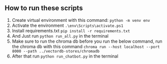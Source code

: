 ## How to run these scripts

1. Create virtual environment with this command: `python -m venv env`
2. Activate the environment  `.\env\Scripts\activate.ps1`
3. Install requirements.txt  `pip install -r requirements.txt`
4. And Just run `python run_all.py` in the terminal
5. Make sure to run the chroma db before you run the below command, run the chroma db with this command
   `chroma run --host localhost --port 8000 --path ../vectordb-stores/chromadb`
6. After that run `python run_chatbot.py` in the terminal
